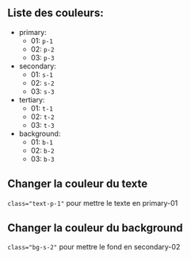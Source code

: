 ## Liste des couleurs:
- primary:
    - 01: `p-1`
    - 02: `p-2`
    - 03: `p-3`
- secondary:
    - 01: `s-1`
    - 02: `s-2`
    - 03: `s-3`
- tertiary:
    - 01: `t-1`
    - 02: `t-2`
    - 03: `t-3`
- background:
    - 01: `b-1`
    - 02: `b-2`
    - 03: `b-3`  
  
## Changer la couleur du texte

`class="text-p-1"` pour mettre le texte en primary-01  
  
## Changer la couleur du background

`class="bg-s-2"` pour mettre le fond en secondary-02


